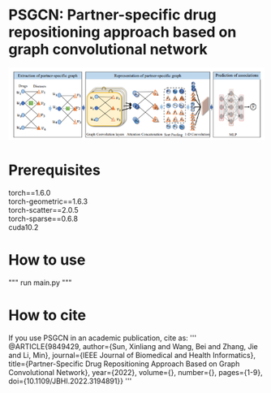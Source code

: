 # PSGCN: Partner-specific drug repositioning approach based on graph convolutional network
<img src="img/flow.png" alt="alt" title="title">

# Prerequisites
torch==1.6.0 <br>
torch-geometric==1.6.3 <br>
torch-scatter==2.0.5 <br>
torch-sparse==0.6.8 <br>
cuda10.2 <br>

# How to use
"""
run main.py
"""
# How to cite

If you use PSGCN in an academic publication, cite as:
'''
@ARTICLE{9849429,
  author={Sun, Xinliang and Wang, Bei and Zhang, Jie and Li, Min},
  journal={IEEE Journal of Biomedical and Health Informatics}, 
  title={Partner-Specific Drug Repositioning Approach Based on Graph Convolutional Network}, 
  year={2022},
  volume={},
  number={},
  pages={1-9},
  doi={10.1109/JBHI.2022.3194891}}
'''


